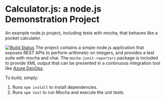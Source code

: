 Calculator.js: a node.js Demonstration Project
==============================================
An example node.js project, including tests with mocha, that behaves like
a pocket calculator.

[![Build Status](https://dev.azure.com/1003az400Std021/Version%20Controlling%20with%20Git%20in%20Azure%20Repos/_apis/build/status/Katzen20xx.calculator?branchName=master)](https://dev.azure.com/1003az400Std021/Version%20Controlling%20with%20Git%20in%20Azure%20Repos/_build/latest?definitionId=7&branchName=master)
The project contains a simple node.js application that exposes REST APIs
to perform arithmetic on integers, and provides a test suite with mocha
and chai.  The `mocha-junit-reporters` package is included to provide XML
output that can be presented in a continuous integration tool like
[Azure DevOps](https://azure.com/devops).

To build, simply:

1. Runs `npm install` to install dependencies.
2. Runs `npm test` to run Mocha and execute the unit tests.

